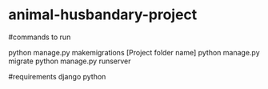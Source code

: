 # animal-husbandary-project

#commands to run

python manage.py makemigrations [Project folder name]
python manage.py migrate
python manage.py runserver


#requirements
django python




